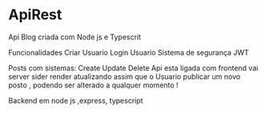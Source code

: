 # ApiRest
Api Blog criada com Node js e Typescrit

Funcionalidades
Criar Usuario
Login Usuario
Sistema de segurança JWT

Posts com sistemas:
Create
Update
Delete
Api esta ligada com frontend vai server sider render atualizando assim que o Usuario publicar um novo posto , podendo ser alterado a qualquer momento !

Backend em node js ,express, typescript


